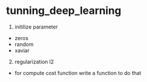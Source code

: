 # tunning_deep_learning

1. initilize parameter 
 - zeros
 - random
 - xaviar
2. regularization l2
 - for compute cost function write a function to do that
